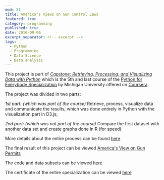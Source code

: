 ```yaml
---
mod: 21
title: America's Views on Gun Control Laws
featured: true
category: programming
published: true
date: 2016-09-06
excerpt_separator: <!-- excerpt -->
tags:
  - Python
  - Programming
  - Data Science
  - Data analysis
---
```


This project is part of [*Capstone: Retrieving, Processing, and Visualizing Data with Python*](https://www.coursera.org/learn/python-capstone) which is the 5th and last course of the [Python for Everybody Specialization](https://www.coursera.org/specializations/python) by Michigan University offered on [Coursera](https://www.coursera.org).
<!-- excerpt -->

The project was divided in two parts:

*1st part: (which was part of the course)* Retrieve, process, visualize data and communicate the results, which was done entirely in Python with the visualization part in D3.js;

*2nd part: (which was not part of the course)* Compare the first dataset with another data set and create graphs done in R (for speed)

More details about the entire process can be found [here](https://github.com/bruno78/python-capstone-project#capstone-retrieving-processing-and-visualizing-data-with-python)

The final result of this project can be viewed [America's View on Gun Permits](http://brunogtavares.com/2016/09/16/gun-control-laws.html)

The code and data subsets can be viewed [here](https://github.com/bruno78/python-capstone-project.git)

The certificate of the entire specialization can be viewed [here](https://www.coursera.org/account/accomplishments/specialization/certificate/34A6VHCWGN7C)
